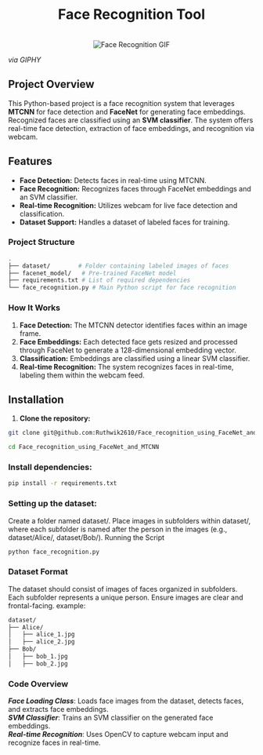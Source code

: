 <div align="center">
  <h1><b>Face Recognition Tool </b></h1>
</div> <br>
<div align="center">
    <img src="https://media.giphy.com/media/3o7abnQiguzMTaYlOM/giphy.gif" alt="Face Recognition GIF" />
</div>

*via GIPHY*

## Project Overview

This Python-based project is a face recognition system that leverages **MTCNN** for face detection and **FaceNet** for generating face embeddings. Recognized faces are classified using an **SVM classifier**. The system offers real-time face detection, extraction of face embeddings, and recognition via webcam.

## Features

* **Face Detection:** Detects faces in real-time using MTCNN.
* **Face Recognition:** Recognizes faces through FaceNet embeddings and an SVM classifier.
* **Real-time Recognition:** Utilizes webcam for live face detection and classification.
* **Dataset Support:** Handles a dataset of labeled faces for training.

### Project Structure

``` bash
.
├── dataset/        # Folder containing labeled images of faces
├── facenet_model/   # Pre-trained FaceNet model
├── requirements.txt # List of required dependencies
└── face_recognition.py # Main Python script for face recognition
```

### How It Works

1. **Face Detection:** The MTCNN detector identifies faces within an image frame.
2. **Face Embeddings:** Each detected face gets resized and processed through FaceNet to generate a 128-dimensional embedding vector.
3. **Classification:** Embeddings are classified using a linear SVM classifier.
4. **Real-time Recognition:** The system recognizes faces in real-time, labeling them within the webcam feed.

## Installation

1. **Clone the repository:**

```bash
git clone git@github.com:Ruthwik2610/Face_recognition_using_FaceNet_and_MTCNN.git

cd Face_recognition_using_FaceNet_and_MTCNN  

```

### Install dependencies:

```bash
pip install -r requirements.txt 
```

### Setting up the dataset: 

Create a folder named dataset/.
Place images in subfolders within dataset/, where each subfolder is named after the person in the images (e.g., dataset/Alice/, dataset/Bob/).
Running the Script

```bash
python face_recognition.py
```

### Dataset Format

The dataset should consist of images of faces organized in subfolders.
Each subfolder represents a unique person.
Ensure images are clear and frontal-facing.
example:
```bash
dataset/
├── Alice/
│   ├── alice_1.jpg
│   ├── alice_2.jpg
├── Bob/
│   ├── bob_1.jpg
│   ├── bob_2.jpg
```

### Code Overview

***Face Loading Class***: Loads face images from the dataset, detects faces, and extracts face embeddings.<br>
***SVM Classifier***: Trains an SVM classifier on the generated face embeddings.<br>
***Real-time Recognition***: Uses OpenCV to capture webcam input and recognize faces in real-time.<br>

